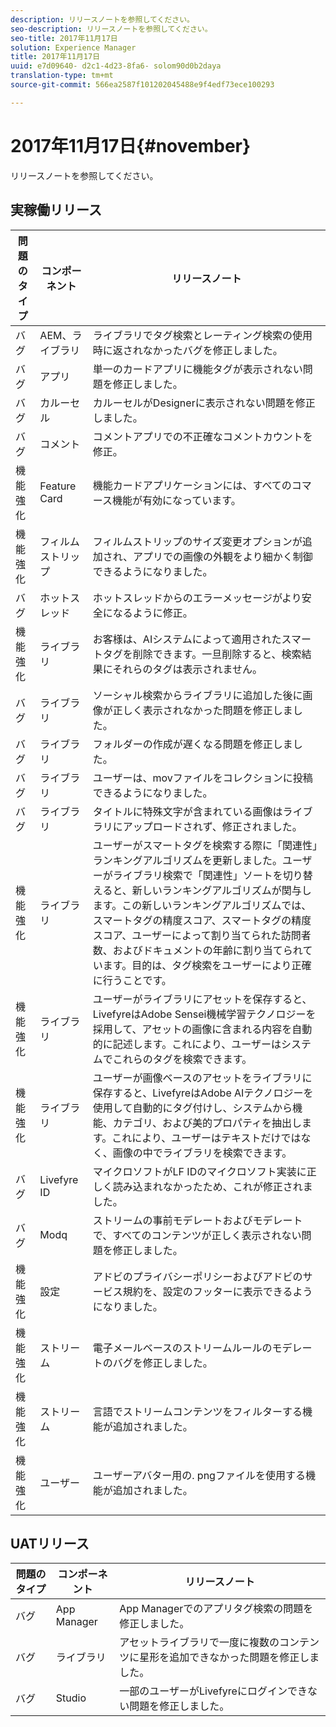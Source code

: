 ```yaml
---
description: リリースノートを参照してください。
seo-description: リリースノートを参照してください。
seo-title: 2017年11月17日
solution: Experience Manager
title: 2017年11月17日
uuid: e7d09640- d2c1-4d23-8fa6- solom90d0b2daya
translation-type: tm+mt
source-git-commit: 566ea2587f101202045488e9f4edf73ece100293

---
```



# 2017年11月17日{#november}

リリースノートを参照してください。

## 実稼働リリース

| **問題のタイプ** | **コンポーネント** | **リリースノート** |
|---|---|---|
| バグ | AEM、ライブラリ | ライブラリでタグ検索とレーティング検索の使用時に返されなかったバグを修正しました。 |
| バグ | アプリ | 単一のカードアプリに機能タグが表示されない問題を修正しました。 |
| バグ | カルーセル | カルーセルがDesignerに表示されない問題を修正しました。 |
| バグ | コメント | コメントアプリでの不正確なコメントカウントを修正。 |
| 機能強化 | Feature Card | 機能カードアプリケーションには、すべてのコマース機能が有効になっています。 |
| 機能強化 | フィルムストリップ | フィルムストリップのサイズ変更オプションが追加され、アプリでの画像の外観をより細かく制御できるようになりました。 |
| バグ | ホットスレッド | ホットスレッドからのエラーメッセージがより安全になるように修正。 |
| 機能強化 | ライブラリ | お客様は、AIシステムによって適用されたスマートタグを削除できます。一旦削除すると、検索結果にそれらのタグは表示されません。 |
| バグ | ライブラリ | ソーシャル検索からライブラリに追加した後に画像が正しく表示されなかった問題を修正しました。 |
| バグ | ライブラリ | フォルダーの作成が遅くなる問題を修正しました。 |
| バグ | ライブラリ | ユーザーは、movファイルをコレクションに投稿できるようになりました。 |
| バグ | ライブラリ | タイトルに特殊文字が含まれている画像はライブラリにアップロードされず、修正されました。 |
| 機能強化 | ライブラリ | ユーザーがスマートタグを検索する際に「関連性」ランキングアルゴリズムを更新しました。ユーザーがライブラリ検索で「関連性」ソートを切り替えると、新しいランキングアルゴリズムが関与します。この新しいランキングアルゴリズムでは、スマートタグの精度スコア、スマートタグの精度スコア、ユーザーによって割り当てられた訪問者数、およびドキュメントの年齢に割り当てられています。目的は、タグ検索をユーザーにより正確に行うことです。 |
| 機能強化 | ライブラリ | ユーザーがライブラリにアセットを保存すると、LivefyreはAdobe Sensei機械学習テクノロジーを採用して、アセットの画像に含まれる内容を自動的に記述します。これにより、ユーザーはシステムでこれらのタグを検索できます。 |
| 機能強化 | ライブラリ | ユーザーが画像ベースのアセットをライブラリに保存すると、LivefyreはAdobe AIテクノロジーを使用して自動的にタグ付けし、システムから機能、カテゴリ、および美的プロパティを抽出します。これにより、ユーザーはテキストだけではなく、画像の中でライブラリを検索できます。 |
| バグ | Livefyre ID | マイクロソフトがLF IDのマイクロソフト実装に正しく読み込まれなかったため、これが修正されました。 |
| バグ | Modq | ストリームの事前モデレートおよびモデレートで、すべてのコンテンツが正しく表示されない問題を修正しました。 |
| 機能強化 | 設定 | アドビのプライバシーポリシーおよびアドビのサービス規約を、設定のフッターに表示できるようになりました。 |
| 機能強化 | ストリーム | 電子メールベースのストリームルールのモデレートのバグを修正しました。 |
| 機能強化 | ストリーム | 言語でストリームコンテンツをフィルターする機能が追加されました。 |
| 機能強化 | ユーザー | ユーザーアバター用の. pngファイルを使用する機能が追加されました。 |

## UATリリース

| **問題のタイプ** | **コンポーネント** | **リリースノート** |
|---|---|---|
| バグ | App Manager | App Managerでのアプリタグ検索の問題を修正しました。 |
| バグ | ライブラリ | アセットライブラリで一度に複数のコンテンツに星形を追加できなかった問題を修正しました。 |
| バグ | Studio | 一部のユーザーがLivefyreにログインできない問題を修正しました。 |


